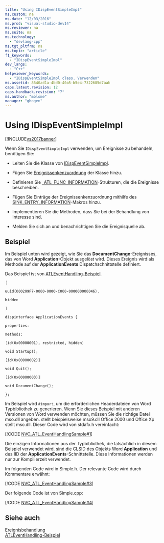 ```yaml
---
title: "Using IDispEventSimpleImpl"
ms.custom: na
ms.date: "12/03/2016"
ms.prod: "visual-studio-dev14"
ms.reviewer: na
ms.suite: na
ms.technology: 
  - "devlang-cpp"
ms.tgt_pltfrm: na
ms.topic: "article"
f1_keywords: 
  - "IDispEventSimpleImpl"
dev_langs: 
  - "C++"
helpviewer_keywords: 
  - "IDispEventSimpleImpl class, Verwenden"
ms.assetid: 8640ad1a-4bd0-40a5-b5e4-7322685d7aab
caps.latest.revision: 12
caps.handback.revision: "7"
ms.author: "mblome"
manager: "ghogen"
---
```

# Using IDispEventSimpleImpl
[!INCLUDE[vs2017banner](../assembler/inline/includes/vs2017banner.md)]

Wenn Sie `IDispEventSimpleImpl` verwenden, um Ereignisse zu behandeln, benötigen Sie:  
  
-   Leiten Sie die Klasse von [IDispEventSimpleImpl](../atl/reference/idispeventsimpleimpl-class.md).  
  
-   Fügen Sie [Ereignissenkenzuordnung](../Topic/BEGIN_SINK_MAP.md) der Klasse hinzu.  
  
-   Definieren Sie [\_ATL\_FUNC\_INFORMATION](../atl/reference/atl-func-info-structure.md)\-Strukturen, die die Ereignisse beschreiben.  
  
-   Fügen Sie Einträge der Ereignissenkenzuordnung mithilfe des [SINK\_ENTRY\_INFORMATION](../Topic/SINK_ENTRY_INFO.md)\-Makros hinzu.  
  
-   Implementieren Sie die Methoden, dass Sie bei der Behandlung von Interesse sind.  
  
-   Melden Sie sich an und benachrichtigen Sie die Ereignisquelle ab.  
  
## Beispiel  
 Im Beispiel unten wird gezeigt, wie Sie das **DocumentChange**\-Ereignisses, das von Word **Application**\-Objekt ausgelöst wird.  Dieses Ereignis wird als Methode auf der **ApplicationEvents** Dispatchschnittstelle definiert.  
  
 Das Beispiel ist von [ATLEventHandling\-Beispiel](../top/visual-cpp-samples.md).  
  
 `[`  
  
 `uuid(000209F7-0000-0000-C000-000000000046),`  
  
 `hidden`  
  
 `]`  
  
 `dispinterface ApplicationEvents {`  
  
 `properties:`  
  
 `methods:`  
  
 `[id(0x00000001), restricted, hidden]`  
  
 `void Startup();`  
  
 `[id(0x00000002)]`  
  
 `void Quit();`  
  
 `[id(0x00000003)]`  
  
 `void DocumentChange();`  
  
 `};`  
  
 Im Beispiel wird `#import`, um die erforderlichen Headerdateien von Word Typbibliothek zu generieren.  Wenn Sie dieses Beispiel mit anderen Versionen von Word verwenden möchten, müssen Sie die richtige Datei mso.dll angeben.  stellt beispielsweise mso9.dll Office 2000 und Office Xp stellt mso.dll.  Dieser Code wird von stdafx.h vereinfacht:  
  
 [!CODE [NVC_ATL_EventHandlingSample#1](../CodeSnippet/VS_Snippets_Cpp/NVC_ATL_EventHandlingSample#1)]  
  
 Die einzigen Informationen aus der Typbibliothek, die tatsächlich in diesem Beispiel verwendet wird, sind die CLSID des Objekts Word **Application** und des IID der **ApplicationEvents**\-Schnittstelle.  Diese Informationen werden nur zur Kompilierzeit verwendet.  
  
 Im folgenden Code wird in Simple.h.  Der relevante Code wird durch Kommentare erwähnt:  
  
 [!CODE [NVC_ATL_EventHandlingSample#3](../CodeSnippet/VS_Snippets_Cpp/NVC_ATL_EventHandlingSample#3)]  
  
 Der folgende Code ist von Simple.cpp:  
  
 [!CODE [NVC_ATL_EventHandlingSample#4](../CodeSnippet/VS_Snippets_Cpp/NVC_ATL_EventHandlingSample#4)]  
  
## Siehe auch  
 [Ereignisbehandlung](../atl/event-handling-and-atl.md)   
 [ATLEventHandling\-Beispiel](../top/visual-cpp-samples.md)
